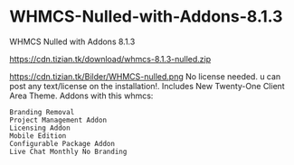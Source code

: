 # WHMCS-Nulled-with-Addons-8.1.3
WHMCS Nulled with Addons 8.1.3


https://cdn.tizian.tk/download/whmcs-8.1.3-nulled.zip

https://cdn.tizian.tk/Bilder/WHMCS-nulled.png
No license needed.
u can post any text/license on the installation!.
Includes New Twenty-One Client Area Theme.
Addons with this whmcs:

    Branding Removal
    Project Management Addon
    Licensing Addon
    Mobile Edition
    Configurable Package Addon
    Live Chat Monthly No Branding
